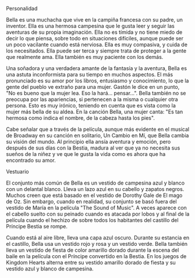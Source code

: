 Personalidad

Bella es una muchacha que vive en la campiña francesa con su padre, un inventor. 
Ella es una hermosa campesina que le gusta leer y seguir las aventuras de su propia imaginación. 
Ella no es tímida y no tiene miedo de decir lo que piensa, sobre todo en situaciones difíciles, 
aunque puede ser un poco vacilante cuando está nerviosa. Ella es muy compasiva, y cuida de los necesitados. 
Ella puede ser terca y siempre trata de proteger a la gente que realmente ama. Ella también es muy paciente con los demás.


Una soñadora y una verdadera amante de la fantasía y la aventura, Bella es una astuta inconformista para su tiempo en muchos aspectos. 
El más pronunciado es su amor por los libros, entusiasmo y conocimiento, lo que la gente del pueblo ve extraño para una mujer. 
Gastón le dice en un punto, "No es bueno que la mujer lea. Eso la hará... pensar...". Bella también no se preocupa por las apariencias, 
si pertenecen a la misma o cualquier otra persona. Esto es muy irónico, teniendo en cuenta que es vista como la mujer más bella de su aldea. 
En la canción Bella, una mujer canta: "Es tan hermosa como indica el nombre, de la cabeza hasta los pies".

Cabe señalar que a través de la película, aunque más evidente en el musical de Broadway en su canción en solitario, Un Cambio en Mí, 
que Bella cambia su visión del mundo. Al principio ella ansía aventura y emoción, pero después de sus días con la Bestia, 
madura al ver que ya no necesita sus sueños de la niñez y ve que le gusta la vida como es ahora que ha encontrado su amor.

Vestuario

El conjunto más común de Bella es un vestido de campesina azul y blanco con un delantal blanco. 
Lleva un lazo azul en su cabello y zapatos negros. Muchos creen que está basado en el vestido de Dorothy Gale de El mago de Oz. 
Sin embargo, cuando en realidad, su conjunto se basó fuera del vestido de María en la película "The Sound of Music". 
A veces aparece con el cabello suelto con su peinado cuando es atacada por lobos y al final de la película cuando el hechizo de 
sobre todos los habitantes del castillo del Príncipe Bestia se rompe.

Cuando está al aire libre, lleva una capa azul oscuro. Durante su estancia en el castillo, Bella usa un vestido rojo y rosa y 
un vestido verde. Bella también lleva un vestido de fiesta de color amarillo dorado durante la escena del baile en la película 
con el Príncipe convertido en la Bestia. En los juegos de Kingdom Hearts alterna entre su vestido amarillo dorado de fiesta y 
su vestido azul y blanco de campesina.

